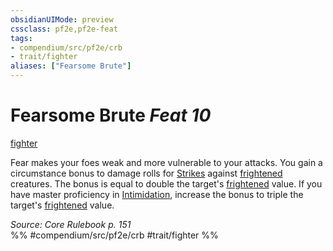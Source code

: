 ```yaml
---
obsidianUIMode: preview
cssclass: pf2e,pf2e-feat
tags:
- compendium/src/pf2e/crb
- trait/fighter
aliases: ["Fearsome Brute"]
---
```

# Fearsome Brute  *Feat 10*  
[fighter](rules/traits/fighter.md)  


Fear makes your foes weak and more vulnerable to your attacks. You gain a circumstance bonus to damage rolls for [Strikes](rules/actions/strike.md) against [frightened](rules/conditions.md#Frightened) creatures. The bonus is equal to double the target's [frightened](rules/conditions.md#Frightened) value. If you have master proficiency in [Intimidation](compendium/skills.md#Intimidation), increase the bonus to triple the target's [frightened](rules/conditions.md#Frightened) value.

*Source: Core Rulebook p. 151*  
%% #compendium/src/pf2e/crb #trait/fighter %%